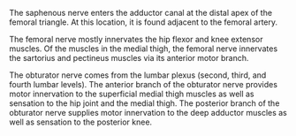 The saphenous nerve enters the adductor canal at the distal apex of the femoral triangle. At this location, it is found adjacent to the femoral artery.

The femoral nerve mostly innervates the hip flexor and knee extensor muscles. Of the muscles in the medial thigh, the femoral nerve innervates the sartorius and pectineus muscles via its anterior motor branch.

The obturator nerve comes from the lumbar plexus (second, third, and fourth lumbar levels). The anterior branch of the obturator nerve provides motor innervation to the superficial medial thigh muscles as well as sensation to the hip joint and the medial thigh. The posterior branch of the obturator nerve supplies motor innervation to the deep adductor muscles as well as sensation to the posterior knee.